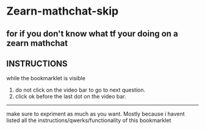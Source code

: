 # Zearn-mathchat-skip
for if you don't know what tf your doing on a zearn mathchat
------------------------------------------------------------------
INSTRUCTIONS
------------------------------------------------------------------
while the bookmarklet is visible 
1. do not click on the video bar to go to next question.
3. click ok before the last dot on the video bar.
------------------------------------------------------------------
make sure to expriment as much as you want. Mostly because i havent listed all the instructions/qwerks/functionality of this bookmarklet
